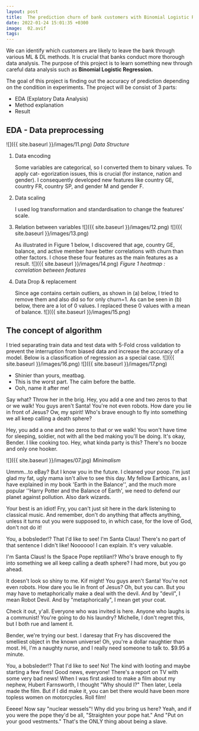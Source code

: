 ```yaml
---
layout: post
title:  The prediction churn of bank customers with Binomial Logistic Regression
date: 2022-01-24 15:01:35 +0300
image:  02.avif
tags:   
---
```

We can identify which customers are likely to leave the bank through various ML & DL methods. It is crucial that banks conduct more thorough data analysis. The purpose of this project is to learn something new through careful data analysis such as __Binomial Logistic Regression.__

The goal of this project is finding out the accuracy of prediction depending on the condition in experiments. The project will be consist of 3 parts:
* EDA (Explatory Data Analysis)
* Method explanation
* Result

## EDA - Data preprocessing 
![]({{ site.baseurl }}/images/11.png)
*Data Structure*

1. Data encoding
   
   Some variables are categorical, so I converted them to binary values. To apply cat- egorization issues, this is crucial (for instance, nation and
   gender). I consequently developed new features like country GE, country FR, country SP, and gender M and gender F.
   
2. Data scaling
   
   I used log transformation and standardisation to change the features’ scale.
   
3. Relation between variables
   ![]({{ site.baseurl }}/images/12.png)
   ![]({{ site.baseurl }}/images/13.png)
   
   As illustrated in Figure 1 below, I discovered that age, country GE, balance, and active member have better correlations with churn than other factors.
   I chose these four features as the main features as a result.
   ![]({{ site.baseurl }}/images/14.png)
   *Figure 1 heatmap : correlation between features*

4. Data Drop & replacement
   
   Since age contains certain outliers, as shown in (a) below, I tried to remove them and also did so for only churn=1. As can be seen in (b) below, there    are a lot of 0 values. I replaced these 0 values with a mean of balance.
   ![]({{ site.baseurl }}/images/15.png)

   
## The concept of algorithm

I tried separating train data and test data with 5-Fold cross validation to prevent the interruption from biased data and increase the accuracy of a model.
Below is a classification of regression as a special case.
![]({{ site.baseurl }}/images/16.png)
![]({{ site.baseurl }}/images/17.png)


* Shinier than yours, meatbag.
* This is the worst part. The calm before the battle.
* Ooh, name it after me!

Say what? Throw her in the brig. Hey, you add a one and two zeros to that or we walk! You guys aren't Santa! You're not even robots. How dare you lie in front of Jesus? Ow, my spirit! Who's brave enough to fly into something we all keep calling a death sphere?

Hey, you add a one and two zeros to that or we walk! You won't have time for sleeping, soldier, not with all the bed making you'll be doing. It's okay, Bender. I like cooking too. Hey, what kinda party is this? There's no booze and only one hooker.

![]({{ site.baseurl }}/images/07.jpg)
*Minimalism*

Ummm…to eBay? But I know you in the future. I cleaned your poop. I'm just glad my fat, ugly mama isn't alive to see this day. My fellow Earthicans, as I have explained in my book 'Earth in the Balance'', and the much more popular ''Harry Potter and the Balance of Earth', we need to defend our planet against pollution. Also dark wizards.

Your best is an idiot! Fry, you can't just sit here in the dark listening to classical music. And remember, don't do anything that affects anything, unless it turns out you were supposed to, in which case, for the love of God, don't not do it!

You, a bobsleder!? That I'd like to see! I'm Santa Claus! There's no part of that sentence I didn't like! Noooooo! I can explain. It's very valuable.

I'm Santa Claus! Is the Space Pope reptilian!? Who's brave enough to fly into something we all keep calling a death sphere? I had more, but you go ahead.

It doesn't look so shiny to me. Kif might! You guys aren't Santa! You're not even robots. How dare you lie in front of Jesus? Oh, but you can. But you may have to metaphorically make a deal with the devil. And by "devil", I mean Robot Devil. And by "metaphorically", I mean get your coat.

Check it out, y'all. Everyone who was invited is here. Anyone who laughs is a communist! You're going to do his laundry? Michelle, I don't regret this, but I both rue and lament it.

Bender, we're trying our best. I daresay that Fry has discovered the smelliest object in the known universe! Oh, you're a dollar naughtier than most. Hi, I'm a naughty nurse, and I really need someone to talk to. $9.95 a minute.

You, a bobsleder!? That I'd like to see! No! The kind with looting and maybe starting a few fires! Good news, everyone! There's a report on TV with some very bad news! When I was first asked to make a film about my nephew, Hubert Farnsworth, I thought "Why should I?" Then later, Leela made the film. But if I did make it, you can bet there would have been more topless women on motorcycles. Roll film!

Eeeee! Now say "nuclear wessels"! Why did you bring us here? Yeah, and if you were the pope they'd be all, "Straighten your pope hat." And "Put on your good vestments." That's the ONLY thing about being a slave.

